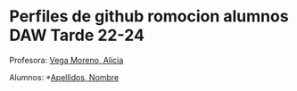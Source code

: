  
# Perfiles de github romocion alumnos DAW Tarde 22-24
Profesora:
[Vega Moreno, Alicia](https://github.com/AVegMor)

Alumnos:
*[Apellidos, Nombre](https://github.com/username)


